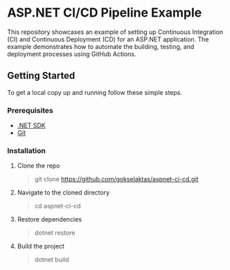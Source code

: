 # ASP.NET CI/CD Pipeline Example

This repository showcases an example of setting up Continuous Integration (CI) and Continuous Deployment (CD) for an ASP.NET application. The example demonstrates how to automate the building, testing, and deployment processes using GitHub Actions.

## Getting Started

To get a local copy up and running follow these simple steps.

### Prerequisites

- [.NET SDK](https://dotnet.microsoft.com/download)
- [Git](https://git-scm.com/downloads)

### Installation

1. Clone the repo 
   >git clone https://github.com/gokselaktas/aspnet-ci-cd.git

2. Navigate to the cloned directory
   >cd aspnet-ci-cd

3. Restore dependencies
   >dotnet restore

4. Build the project
   >dotnet build
   
   







